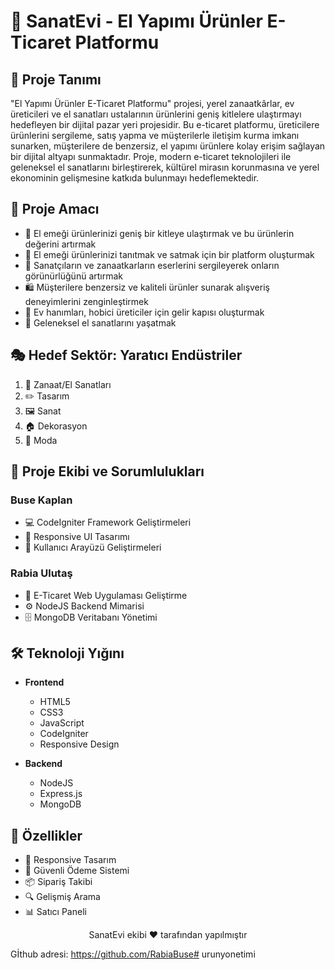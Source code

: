 # 🎨 SanatEvi - El Yapımı Ürünler E-Ticaret Platformu 


## 📜 Proje Tanımı

"El Yapımı Ürünler E-Ticaret Platformu" projesi, yerel zanaatkârlar, ev üreticileri ve el sanatları ustalarının ürünlerini geniş kitlelere ulaştırmayı hedefleyen bir dijital pazar yeri projesidir. Bu e-ticaret platformu, üreticilere ürünlerini sergileme, satış yapma ve müşterilerle iletişim kurma imkanı sunarken, müşterilere de benzersiz, el yapımı ürünlere kolay erişim sağlayan bir dijital altyapı sunmaktadır. Proje, modern e-ticaret teknolojileri ile geleneksel el sanatlarını birleştirerek, kültürel mirasın korunmasına ve yerel ekonominin gelişmesine katkıda bulunmayı hedeflemektedir.

## 🎯 Proje Amacı

* 🌟 El emeği ürünlerinizi geniş bir kitleye ulaştırmak ve bu ürünlerin değerini artırmak
* 💫 El emeği ürünlerinizi tanıtmak ve satmak için bir platform oluşturmak
* 🎨 Sanatçıların ve zanaatkarların eserlerini sergileyerek onların görünürlüğünü artırmak
* 🛍️ Müşterilere benzersiz ve kaliteli ürünler sunarak alışveriş deneyimlerini zenginleştirmek
* 💪 Ev hanımları, hobici üreticiler için gelir kapısı oluşturmak
* 🏺 Geleneksel el sanatlarını yaşatmak

## 🎭 Hedef Sektör: Yaratıcı Endüstriler

1. 🎨 Zanaat/El Sanatları
2. ✏️ Tasarım
3. 🖼️ Sanat
4. 🏠 Dekorasyon
5. 👗 Moda

## 👥 Proje Ekibi ve Sorumlulukları

### Buse Kaplan
- 💻 CodeIgniter Framework Geliştirmeleri
- 📱 Responsive UI Tasarımı
- 🎨 Kullanıcı Arayüzü Geliştirmeleri

### Rabia Ulutaş
- 🛒 E-Ticaret Web Uygulaması Geliştirme
- ⚙️ NodeJS Backend Mimarisi
- 🗄️ MongoDB Veritabanı Yönetimi

## 🛠️ Teknoloji Yığını

- **Frontend**
  - HTML5
  - CSS3
  - JavaScript
  - CodeIgniter
  - Responsive Design

- **Backend**
  - NodeJS
  - Express.js
  - MongoDB


## 🚀 Özellikler

- 📱 Responsive Tasarım
- 🔐 Güvenli Ödeme Sistemi
- 📦 Sipariş Takibi
- 🔍 Gelişmiş Arama
- 📊 Satıcı Paneli


<p align="center">
  SanatEvi ekibi  ❤️ tarafından yapılmıştır
</p>

Gİthub adresi: https://github.com/RabiaBuse#   u r u n y o n e t i m i  
 